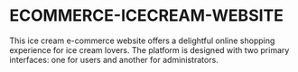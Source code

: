 # ECOMMERCE-ICECREAM-WEBSITE
This ice cream e-commerce website offers a delightful online shopping experience for ice cream lovers. The platform is designed with two primary interfaces: one for users and another for administrators.
